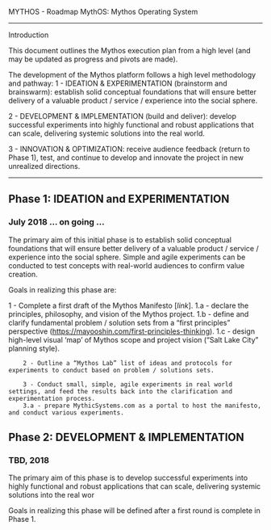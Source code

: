 MYTHOS - Roadmap
MythOS: Mythos Operating System
_______________________________________________________________________________________

Introduction

This document outlines the Mythos execution plan from a high level (and may be updated as progress and pivots are made).


The development of the Mythos platform follows a high level methodology and pathway:
1 - IDEATION & EXPERIMENTATION (brainstorm and brainswarm): establish solid conceptual foundations that will ensure better delivery of a valuable product / service / experience into the social sphere.

2 - DEVELOPMENT & IMPLEMENTATION (build and deliver): develop successful experiments into highly functional and robust applications that can scale, delivering systemic solutions into the real world.

3 - INNOVATION & OPTIMIZATION: receive audience feedback (return to Phase 1), test, and continue to develop and innovate the project in new unrealized directions.

_______________________________________________________________________________________

## Phase 1: IDEATION and EXPERIMENTATION
### July 2018 … on going ...


The primary aim of this initial phase is to establish solid conceptual foundations that will ensure better delivery of a valuable product / service / experience into the social sphere.  Simple and agile experiments can be conducted to test concepts with real-world audiences to confirm value creation.   

Goals in realizing this phase are:


1 - Complete a first draft of the Mythos Manifesto [*link*].
		1.a - declare the principles, philosophy, and vision of the Mythos project. 
		1.b - define and clarify fundamental problem / solution sets from a “first principles” perspective (https://mayooshin.com/first-principles-thinking). 
		1.c - design high-level visual ‘map’ of Mythos scope and project vision (“Salt Lake City” planning style).

    	2 - Outline a “Mythos Lab” list of ideas and protocols for experiments to conduct based on problem / solutions sets.  

    	3 - Conduct small, simple, agile experiments in real world settings, and feed the results back into the clarification and experimentation process.
		3.a - prepare MythicSystems.com as a portal to host the manifesto, and conduct various experiments.  


## Phase 2: DEVELOPMENT & IMPLEMENTATION
### TBD, 2018 


The primary aim of this phase is to develop successful experiments into highly functional and robust applications that can scale, delivering systemic solutions into the real wor

Goals in realizing this phase will be defined after a first round is complete in Phase 1.



